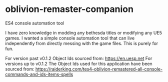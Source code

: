 # oblivion-remaster-companion
ES4 console automation tool

I have zero knowledge in modding any bethesda titles or modifying any UE5 games.
I wanted a simple console automation tool that can live independently from directly messing with the game files.
This is purely for fun.

For version past v0.1.2
  Object Ids sourced from:
  https://en.uesp.net
For versions up to v0.1.2
  The Object Ids used for this application  have been sourced from:
  https://raiderking.com/tes4-oblivion-remastered-all-console-commands-and-ids-items-spells

